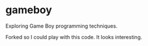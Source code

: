 gameboy
=======

Exploring Game Boy programming techniques.


Forked so I could play with this code. It looks interesting.
